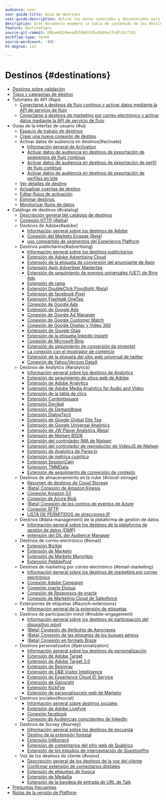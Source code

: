 ```yaml
---
audience: user
user-guide-title: Guía de destinos
user-guide-description: Active los datos conocidos y desconocidos para campañas de marketing entre canales, campañas por correo electrónico, publicidad segmentada y muchos otros casos de uso.
description: Este documento enumera la tabla de contenido de los destinos de Adobe Experience Platform
feature: Destinations
source-git-commit: 09bae0d24eead5f0b6533ba5b89e1fc87c8c71b5
workflow-type: tm+mt
source-wordcount: '495'
ht-degree: 11%

---
```



# Destinos {#destinations}

* [Destinos sobre validación](./home.md)
* [Tipos y categorías de destino](./destination-types.md)
* Tutoriales de API {#api}
   * [Conectarse a destinos de flujo continuo y activar datos mediante la API de servicio de flujo](./api/streaming-destinations.md)
   * [Conectarse a destinos de marketing por correo electrónico y activar datos mediante la API de servicio de flujo](./api/email-marketing.md)
* Guías de la interfaz de usuario {#ui}
   * [Espacio de trabajo de destinos](./ui/destinations-workspace.md)
   * [Crear una nueva conexión de destino](./ui/connect-destination.md)
   * Activar datos de audiencia en destinos{#activate}
      * [Información general de Activation](./ui/activation-overview.md)
      * [Activar datos de audiencia en destinos de exportación de segmentos de flujo continuo](./ui/activate-segment-streaming-destinations.md)
      * [Activar datos de audiencia en destinos de exportación de perfil de flujo continuo](./ui/activate-streaming-profile-destinations.md)
      * [Activar datos de audiencia en destinos de exportación de perfiles en lote](./ui/activate-batch-profile-destinations.md)
   * [Ver detalles de destino](./ui/destination-details-page.md)
   * [Actualizar cuentas de destino](./ui/update-accounts.md)
   * [Editar flujos de activación](./ui/edit-activation.md)
   * [Eliminar destinos](./ui/delete-destinations.md)
   * [Monitorizar flujos de datos](./ui/monitor-dataflows.md)
* Catálogo de destinos {#catalog}
   * [Descripción general del catálogo de destinos](./catalog/overview.md)
   * [ Conexión HTTP (Alpha)](./catalog/http-destination.md)
   * Destinos de Adobe{#adobe}
      * [Información general sobre los destinos de Adobe](./catalog/adobe/overview.md)
      * [Conexión del Marketo Engage (Beta)](./catalog/adobe/marketo-engage.md)
      * [uso compartido de segmentos del Experience Platform](https://experienceleague.adobe.com/docs/audience-manager/user-guide/implementation-integration-guides/integration-experience-platform/aam-aep-audience-sharing.html)
   * Destinos publicitarios{#advertising}
      * [Información general sobre los destinos publicitarios](./catalog/advertising/overview.md)
      * [Extensión de Adobe Advertising Cloud](./catalog/advertising/adobe-advertising-cloud.md)
      * [Extensión de la etiqueta de conversión del anunciante de Awin](./catalog/advertising/awin-conversiontag.md)
      * [Extensión Awin Advertiser Mastertag](./catalog/advertising/awin-mastertag.md)
      * [Extensión de seguimiento de eventos universales (UET) de Bing Ads](./catalog/advertising/bing-ads.md)
      * [Extensión de rama](./catalog/advertising/branch.md)
      * [Extensión DoubleClick Floodlight (Beta)](./catalog/advertising/doubleclick-floodlight.md)
      * [Extensión de facebook Pixel](./catalog/advertising/facebook-pixel.md)
      * [Extensión Flashtalk OneTag](./catalog/advertising/flashtalking.md)
      * [Conexión de Google Ads](./catalog/advertising/google-ads-destination.md)
      * [Extensión de Google Ads](./catalog/advertising/google-ads-extension.md)
      * [Conexión de Google Ad Manager](./catalog/advertising/google-ad-manager.md)
      * [Conexión de Google Customer Match](./catalog/advertising/google-customer-match.md)
      * [Conexión de Google Display y Video 360](./catalog/advertising/google-dv360.md)
      * [Extensión de Google Gtag](./catalog/advertising/gtag-advertising.md)
      * [Extensión de la etiqueta linkedIn Insight](./catalog/advertising/linkedin.md)
      * [Conexión de Microsoft Bing](./catalog/advertising/bing.md)
      * [Extensión de seguimiento de conversión de pinterest](./catalog/advertising/pinterest-extension.md)
      * [La conexión con el mostrador de comercio](./catalog/advertising/tradedesk.md)
      * [Extensión de la etiqueta del sitio web universal de twitter](./catalog/advertising/twitter-uwt.md)
      * [Conexión de Yahoo/Verizon DataX](./catalog/advertising/datax.md)
   * Destinos de Analytics {#analytics}
      * [Información general sobre los destinos de Analytics](./catalog/analytics/overview.md)
      * [Extensión de seguimiento de sitios web de Adobe](./catalog/analytics/adform.md)
      * [Extensión de Adobe Analytics](./catalog/analytics/adobe-analytics.md)
      * [Extensión de Adobe Media Analytics for Audio and Video](./catalog/analytics/adobe-video-analytics.md)
      * [Extensión de la tabla de clics](./catalog/analytics/clicktale.md)
      * [Extensión Contentsquare](./catalog/analytics/contentsquare.md)
      * [Extensión Decibel](./catalog/analytics/decibel.md)
      * [Extensión de Demandbase](./catalog/analytics/demandbase.md)
      * [Extensión DialogTech](./catalog/analytics/dialogtech.md)
      * [Extensión de Google Global Site Tag](./catalog/analytics/gtag-analytics.md)
      * [Extensión de Google Universal Analytics](./catalog/analytics/google-universal-analytics.md)
      * [Extensión de JW Player Analytics (Beta)](./catalog/analytics/jw-player-analytics.md)
      * [Extensión de Nielsen BSDK](./catalog/analytics/nielsen-bsdk.md)
      * [Extensión del controlador IMA de Nielsen](./catalog/analytics/nielsen-ima.md)
      * [Extensión del controlador de reproductor de VideoJS de Nielsen](./catalog/analytics/nielsen-videojs.md)
      * [Extensión de Analytics de Parse.ly](./catalog/analytics/parsely.md)
      * [Extensión de métrica cuántica](./catalog/analytics/quantum-metric.md)
      * [Extensión SessionCam](./catalog/analytics/sessioncam.md)
      * [Extensión TMMData](./catalog/analytics/tmmdata.md)
      * [Extensión de seguimiento de conversión de contexto](./catalog/analytics/yext.md)
   * Destinos de almacenamiento en la nube {#cloud-storage}
      * [Resumen de destinos de Cloud Storage](./catalog/cloud-storage/overview.md)
      * [(Beta) Conexión de Amazon Kinesis](./catalog/cloud-storage/amazon-kinesis.md)
      * [Conexión Amazon S3](./catalog/cloud-storage/amazon-s3.md)
      * [Conexión de Azure Blob](./catalog/cloud-storage/azure-blob.md)
      * [(Beta) Conexión de los centros de eventos de Azure](./catalog/cloud-storage/azure-event-hubs.md)
      * [Conexión SFTP](./catalog/cloud-storage/sftp.md)
      * [LISTA DE PERMITIDOS de direcciones IP](./catalog/cloud-storage/ip-address-allow-list.md)
   * Destinos {#data-management} de la plataforma de gestión de datos
      * [Información general sobre los destinos de la plataforma de gestión de datos (DMP)](./catalog/data-management/overview.md)
      * [extensión del DIL del Audience Manager](./catalog/data-management/aam-dil-extension.md)
   * Destinos de correo electrónico {#email}
      * [Extensión Bizible](./catalog/email/bizible.md)
      * [Extensión de Marketo](./catalog/email/marketo.md)
      * [Extensión de Marketo Munchkin](./catalog/email/marketo-munchkin.md)
      * [Extensión PebblePost](./catalog/email/pebblepost.md)
   * Destinos de marketing por correo electrónico {#email-marketing}
      * [Información general sobre los destinos de marketing por correo electrónico](./catalog/email-marketing/overview.md)
      * [Conexión Adobe Campaign](./catalog/email-marketing/adobe-campaign.md)
      * [Conexión oracle Eloqua](./catalog/email-marketing/oracle-eloqua.md)
      * [Conexión de Responsys de oracle](./catalog/email-marketing/oracle-responsys.md)
      * [Conexión de Marketing Cloud de Salesforce](./catalog/email-marketing/salesforce-marketing-cloud.md)
   * Extensiones de etiquetas {#launch-extensions}
      * [Información general de la extensión de etiquetas](./catalog/launch-extensions/overview.md)
   * Destinos de participación móvil {#mobile-engagement}
      * [Información general sobre los destinos de participación del dispositivo móvil](./catalog/mobile-engagement/overview.md)
      * [(Beta) Conexión de Atributos de Aeronaves](./catalog/mobile-engagement/airship-attributes.md)
      * [(Beta) Conexión de las etiquetas de los buques aéreos](./catalog/mobile-engagement/airship-tags.md)
      * [(Beta) Conexión en formato Braze](./catalog/mobile-engagement/braze.md)
   * Destinos personalizados {#personalization}
      * [Información general sobre los destinos de personalización](./catalog/personalization/overview.md)
      * [Extensión de Adobe Target](./catalog/personalization/adobe-target.md)
      * [Extensión de Adobe Target 2.0](./catalog/personalization/adobe-target-v2.md)
      * [Extensión de Beemray](./catalog/personalization/beemray.md)
      * [Extensión de D&amp;B Visitor Intelligence](./catalog/personalization/dnb.md)
      * [Extensión de Experience Cloud ID Service](./catalog/personalization/adobe-ecid.md)
      * [Extensión de Gainsight](./catalog/personalization/gainsight.md)
      * [Extensión KickFire](./catalog/personalization/kickfire.md)
      * [Extensión de personalización web de Marketo](./catalog/personalization/marketo-web-personalization.md)
   * Destinos sociales{#social}
      * [Información general sobre destinos sociales](./catalog/social/overview.md)
      * [Extensión de Adobe Livefyre](./catalog/social/adobe-livefyre.md)
      * [Conexión facebook](./catalog/social/facebook.md)
      * [Conexión de Audiencias coincidentes de linkedIn](./catalog/social/linkedin.md)
   * Destinos de Survey {#survey}
      * [Información general sobre los destinos de encuesta](./catalog/survey/overview.md)
      * [Destino de la extensión forestal](./catalog/survey/foresee.md)
      * [Extensión InMoment](./catalog/survey/inmoment.md)
      * [Extensión de comentarios del sitio web de Qualtrics](./catalog/survey/qualtrics.md)
      * [Extensión de los estudios de interceptación de QuestionPro](./catalog/survey/web-intercept-surveys.md)
   * Voz de los destinos de cliente {#voice}
      * [Descripción general de los destinos de la voz del cliente](./catalog/voice/overview.md)
      * [Confirmar extensión de comentarios digitales](./catalog/voice/confirmit-digital-feedback.md)
      * [Extensión de etiquetas de Invoca](./catalog/voice/invoca.md)
      * [Extensión de Medallia](./catalog/voice/medallia.md)
      * [Extensión de la bandeja de entrada de URL de Talk](./catalog/voice/talkurl.md)
* [Preguntas frecuentes](./destinations-faq.md)
* [Notas de la versión de Platform](https://www.adobe.com/go/platform-release-notes-en)
